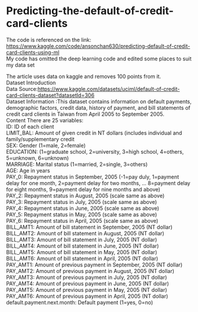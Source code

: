 # Predicting-the-default-of-credit-card-clients
The code is referenced on the link: https://www.kaggle.com/code/ansonchan630/predicting-default-of-credit-card-clients-using-ml    
My code has omitted the deep learning code and edited some places to suit my data set  
   
The article uses data on kaggle and removes 100 points from it.   
Dataset Introduction   
Data Source:https://www.kaggle.com/datasets/uciml/default-of-credit-card-clients-dataset?datasetId=306     
Dataset Information :This dataset contains information on default payments, demographic factors, credit data, history of payment, and bill statements of credit card clients in Taiwan from April 2005 to September 2005.  
Content There are 25 variables:  
ID: ID of each client  
LIMIT_BAL: Amount of given credit in NT dollars (includes individual and family/supplementary credit   
SEX: Gender (1=male, 2=female)   
EDUCATION: (1=graduate school, 2=university, 3=high school, 4=others, 5=unknown, 6=unknown)   
MARRIAGE: Marital status (1=married, 2=single, 3=others)   
AGE: Age in years   
PAY_0: Repayment status in September, 2005 (-1=pay duly, 1=payment delay for one month, 2=payment delay for two months, … 8=payment delay for eight months, 9=payment delay for nine months and above)   
PAY_2: Repayment status in August, 2005 (scale same as above)   
PAY_3: Repayment status in July, 2005 (scale same as above)   
PAY_4: Repayment status in June, 2005 (scale same as above)   
PAY_5: Repayment status in May, 2005 (scale same as above)   
PAY_6: Repayment status in April, 2005 (scale same as above)   
BILL_AMT1: Amount of bill statement in September, 2005 (NT dollar)   
BILL_AMT2: Amount of bill statement in August, 2005 (NT dollar)   
BILL_AMT3: Amount of bill statement in July, 2005 (NT dollar)  
BILL_AMT4: Amount of bill statement in June, 2005 (NT dollar)  
BILL_AMT5: Amount of bill statement in May, 2005 (NT dollar)  
BILL_AMT6: Amount of bill statement in April, 2005 (NT dollar)  
PAY_AMT1: Amount of previous payment in September, 2005 (NT dollar)   
PAY_AMT2: Amount of previous payment in August, 2005 (NT dollar)  
PAY_AMT3: Amount of previous payment in July, 2005 (NT dollar)  
PAY_AMT4: Amount of previous payment in June, 2005 (NT dollar)   
PAY_AMT5: Amount of previous payment in May, 2005 (NT dollar)   
PAY_AMT6: Amount of previous payment in April, 2005 (NT dollar)  
default.payment.next.month: Default payment (1=yes, 0=no)   

